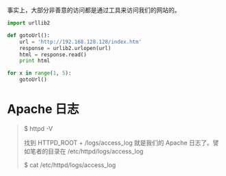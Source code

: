 事实上，大部分非善意的访问都是通过工具来访问我们的网站的。

```py
import urllib2

def gotoUrl():
    url = 'http://192.168.128.128/index.htm'
    response = urlib2.urlopen(url)
    html = response.read()
    print html

for x in range(1, 5):
    gotoUrl()
```

# Apache 日志

> $ httpd -V
>
> 找到 HTTPD\_ROOT + /logs/access\_log 就是我们的 Apache 日志了。譬如笔者的目录在 /etc/httpd/logs/access\_log
>
> $ cat /etc/httpd/logs/access\_log



